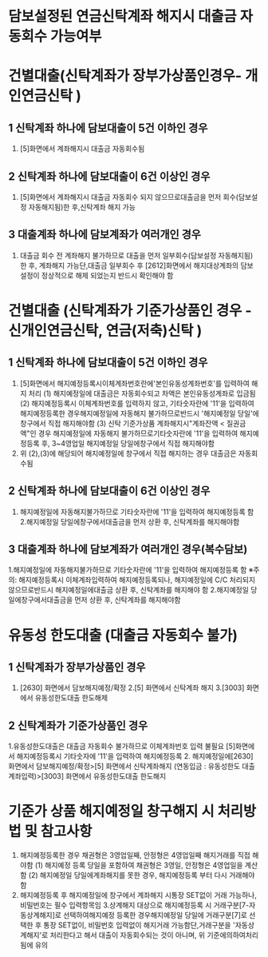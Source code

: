# 담보설정된 연금신탁계좌 해지시 대출금 자동회수 가능여부
# 건별대출(신탁계좌가 장부가상품인경우- 개인연금신탁 )
## 1 신탁계좌 하나에 담보대출이 5건 이하인 경우
1. [5]화면에서 계좌해지시 대출금 자동회수됨
## 2 신탁계좌 하나에 담보대출이 6건 이상인 경우
1. [5]화면에서 계좌해지시 대출금 자동회수 되지 않으므로대출금을 먼저 회수(담보설정 자동해지됨)한 후,신탁계좌 해지 가능
## 3 대출계좌 하나에 담보계좌가 여러개인 경우
1. 대출금 회수 전 계좌해지 불가하므로 대출을 먼저 일부회수(담보설정 자동해지됨) 한 후, 계좌해지 가능단,대출금 일부회수 후 [2612]화면에서 해지대상계좌의 담보설정이 정상적으로 해제 되었는지 반드시 확인해야 함
# 건별대출 (신탁계좌가 기준가상품인 경우 - 신개인연금신탁, 연금(저축)신탁 )
## 1 신탁계좌 하나에 담보대출이 5건 이하인 경우
1. [5]화면에서 해지예정등록시이체계좌번호란에'본인유동성계좌번호'를 입력하여 해지 처리
(1) 해지예정일에 대출금은 자동회수되고 차액은 본인유동성계좌로 입금됨
(2) 해지예정등록시 이체계좌번호를 입력하지 않고, 기타숫자란에 '11'을 입력하여 해지예정등록한 경우해지예정일에 자동해지 불가하므로반드시 '해지예정일 당일'에 창구에서 직접 해지해야함
(3) 신탁 기준가상품 계좌해지시"계좌잔액 < 질권금액"인 경우 해지예정일에 자동해지 불가하므로기타숫자란에 '11'을 입력하여 해지예정등록 후, 3~4영업일 해지예정일 당일에창구에서 직접 해지해야함
2. 위 (2),(3)에 해당되어 해지예정일에 창구에서 직접 해지하는 경우 대출금은 자동회수됨
## 2 신탁계좌 하나에 담보대출이 6건 이상인 경우
1. 해지예정일에 자동해지불가하므로 기타숫자란에 '11'을 입력하여 해지예정등록 함
2.해지예정일 당일에창구에서대출금을 먼저 상환 후, 신탁계좌를 해지해야함
## 3 대출계좌 하나에 담보계좌가 여러개인 경우(복수담보)
1.해지예정일에 자동해지불가하므로 기타숫자란에 '11'을 입력하여 해지예정등록 함
※주의: 해지예정등록시 이체계좌입력하여 해지예정등록되나, 해지예정일에 C/C 처리되지 않으므로반드시 해지예정일에대출금 상환 후, 신탁계좌를 해지해야 함
2.해지예정일 당일에창구에서대출금을 먼저 상환 후, 신탁계좌를 해지해야함
# 유동성 한도대출 (대출금 자동회수 불가)
## 1 신탁계좌가 장부가상품인 경우
1. [2630]
화면에서 담보해지예정/확정
2.[5]
화면에서 신탁계좌 해지
3.[3003]
화면에서 유동성한도대출 한도해제
## 2 신탁계좌가 기준가상품인 경우
1.유동성한도대출은 대출금 자동회수 불가하므로 이체계좌번호 입력 불필요
[5]화면에서 해지예정등록시 기타숫자에 '11'을 입력하여 해지예정등록
2. 해지예정일에[2630]화면에서 담보해지예정/확정>[5]
화면에서 신탁계좌해지 (연동입금 : 유동성한도 대출계좌입력)>[3003]
화면에서 유동성한도대출 한도해지
# 기준가 상품 해지예정일 창구해지 시 처리방법 및 참고사항
1. 해지예정등록한 경우 채권형은 3영업일째, 안정형은 4영업일째 해지거래를 직접 해야함
(1) 해지예정 등록 당일을 포함하여 채권형은 3영일, 안정형은 4영업일을 계산함
(2) 해지예정일 당일에계좌해지를 못한 경우, 해지예정등록 부터 다시 거래해야함
2. 해지예정등록 후 해지예정일에 창구에서 계좌해지 시통장 SET없이 거래 가능하나,비밀번호는 필수
입력항목임
3.상계해지 대상으로 해지예정등록 시 거래구분[7-자동상계해지]로 선택하여해지예정 등록한 경우해지예정일 당일에 거래구분[7]로 선택한 후 통장 SET없이, 비밀번호 입력없이 해지거래 가능함단,거래구분을 '자동상계해지'로 처리한다고 해서 대출이 자동회수되는 것이 아니며, 위 기준에의하여처리됨에 유의
